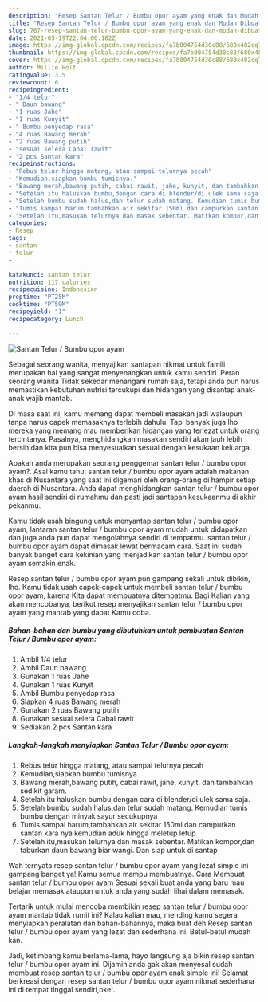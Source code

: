 ```yaml
---
description: "Resep Santan Telur / Bumbu opor ayam yang enak dan Mudah Dibuat"
title: "Resep Santan Telur / Bumbu opor ayam yang enak dan Mudah Dibuat"
slug: 767-resep-santan-telur-bumbu-opor-ayam-yang-enak-dan-mudah-dibuat
date: 2021-05-19T22:04:06.182Z
image: https://img-global.cpcdn.com/recipes/fa7b004754d30c88/680x482cq70/santan-telur-bumbu-opor-ayam-foto-resep-utama.jpg
thumbnail: https://img-global.cpcdn.com/recipes/fa7b004754d30c88/680x482cq70/santan-telur-bumbu-opor-ayam-foto-resep-utama.jpg
cover: https://img-global.cpcdn.com/recipes/fa7b004754d30c88/680x482cq70/santan-telur-bumbu-opor-ayam-foto-resep-utama.jpg
author: Millie Holt
ratingvalue: 3.5
reviewcount: 6
recipeingredient:
- "1/4 telur"
- " Daun bawang"
- "1 ruas Jahe"
- "1 ruas Kunyit"
- " Bumbu penyedap rasa"
- "4 ruas Bawang merah"
- "2 ruas Bawang putih"
- "sesuai selera Cabai rawit"
- "2 pcs Santan kara"
recipeinstructions:
- "Rebus telur hingga matang, atau sampai telurnya pecah"
- "Kemudian,siapkan bumbu tumisnya."
- "Bawang merah,bawang putih, cabai rawit, jahe, kunyit, dan tambahkan sedikit garam."
- "Setelah itu haluskan bumbu,dengan cara di blender/di ulek sama saja."
- "Setelah bumbu sudah halus,dan telur sudah matang. Kemudian tumis bumbu dengan minyak sayur secukupnya"
- "Tumis sampai harum,tambahkan air sekitar 150ml dan campurkan santan kara nya kemudian aduk hingga meletup letup"
- "Setelah itu,masukan telurnya dan masak sebentar. Matikan kompor,dan taburkan daun bawang biar wangi. Dan siap untuk di santap"
categories:
- Resep
tags:
- santan
- telur
- 

katakunci: santan telur  
nutrition: 117 calories
recipecuisine: Indonesian
preptime: "PT25M"
cooktime: "PT59M"
recipeyield: "1"
recipecategory: Lunch

---
```



![Santan Telur / Bumbu opor ayam](https://img-global.cpcdn.com/recipes/fa7b004754d30c88/680x482cq70/santan-telur-bumbu-opor-ayam-foto-resep-utama.jpg)

Sebagai seorang wanita, menyajikan santapan nikmat untuk famili merupakan hal yang sangat menyenangkan untuk kamu sendiri. Peran seorang  wanita Tidak sekedar menangani rumah saja, tetapi anda pun harus memastikan kebutuhan nutrisi tercukupi dan hidangan yang disantap anak-anak wajib mantab.

Di masa  saat ini, kamu memang dapat membeli masakan jadi walaupun tanpa harus capek memasaknya terlebih dahulu. Tapi banyak juga lho mereka yang memang mau memberikan hidangan yang terlezat untuk orang tercintanya. Pasalnya, menghidangkan masakan sendiri akan jauh lebih bersih dan kita pun bisa menyesuaikan sesuai dengan kesukaan keluarga. 



Apakah anda merupakan seorang penggemar santan telur / bumbu opor ayam?. Asal kamu tahu, santan telur / bumbu opor ayam adalah makanan khas di Nusantara yang saat ini digemari oleh orang-orang di hampir setiap daerah di Nusantara. Anda dapat menghidangkan santan telur / bumbu opor ayam hasil sendiri di rumahmu dan pasti jadi santapan kesukaanmu di akhir pekanmu.

Kamu tidak usah bingung untuk menyantap santan telur / bumbu opor ayam, lantaran santan telur / bumbu opor ayam mudah untuk didapatkan dan juga anda pun dapat mengolahnya sendiri di tempatmu. santan telur / bumbu opor ayam dapat dimasak lewat bermacam cara. Saat ini sudah banyak banget cara kekinian yang menjadikan santan telur / bumbu opor ayam semakin enak.

Resep santan telur / bumbu opor ayam pun gampang sekali untuk dibikin, lho. Kamu tidak usah capek-capek untuk membeli santan telur / bumbu opor ayam, karena Kita dapat membuatnya ditempatmu. Bagi Kalian yang akan mencobanya, berikut resep menyajikan santan telur / bumbu opor ayam yang mantab yang dapat Kamu coba.

<!--inarticleads1-->

##### Bahan-bahan dan bumbu yang dibutuhkan untuk pembuatan Santan Telur / Bumbu opor ayam:

1. Ambil 1/4 telur
1. Ambil  Daun bawang
1. Gunakan 1 ruas Jahe
1. Gunakan 1 ruas Kunyit
1. Ambil  Bumbu penyedap rasa
1. Siapkan 4 ruas Bawang merah
1. Gunakan 2 ruas Bawang putih
1. Gunakan sesuai selera Cabai rawit
1. Sediakan 2 pcs Santan kara




<!--inarticleads2-->

##### Langkah-langkah menyiapkan Santan Telur / Bumbu opor ayam:

1. Rebus telur hingga matang, atau sampai telurnya pecah
1. Kemudian,siapkan bumbu tumisnya.
1. Bawang merah,bawang putih, cabai rawit, jahe, kunyit, dan tambahkan sedikit garam.
1. Setelah itu haluskan bumbu,dengan cara di blender/di ulek sama saja.
1. Setelah bumbu sudah halus,dan telur sudah matang. Kemudian tumis bumbu dengan minyak sayur secukupnya
1. Tumis sampai harum,tambahkan air sekitar 150ml dan campurkan santan kara nya kemudian aduk hingga meletup letup
1. Setelah itu,masukan telurnya dan masak sebentar. Matikan kompor,dan taburkan daun bawang biar wangi. Dan siap untuk di santap




Wah ternyata resep santan telur / bumbu opor ayam yang lezat simple ini gampang banget ya! Kamu semua mampu membuatnya. Cara Membuat santan telur / bumbu opor ayam Sesuai sekali buat anda yang baru mau belajar memasak ataupun untuk anda yang sudah lihai dalam memasak.

Tertarik untuk mulai mencoba membikin resep santan telur / bumbu opor ayam mantab tidak rumit ini? Kalau kalian mau, mending kamu segera menyiapkan peralatan dan bahan-bahannya, maka buat deh Resep santan telur / bumbu opor ayam yang lezat dan sederhana ini. Betul-betul mudah kan. 

Jadi, ketimbang kamu berlama-lama, hayo langsung aja bikin resep santan telur / bumbu opor ayam ini. Dijamin anda gak akan menyesal sudah membuat resep santan telur / bumbu opor ayam enak simple ini! Selamat berkreasi dengan resep santan telur / bumbu opor ayam nikmat sederhana ini di tempat tinggal sendiri,oke!.

